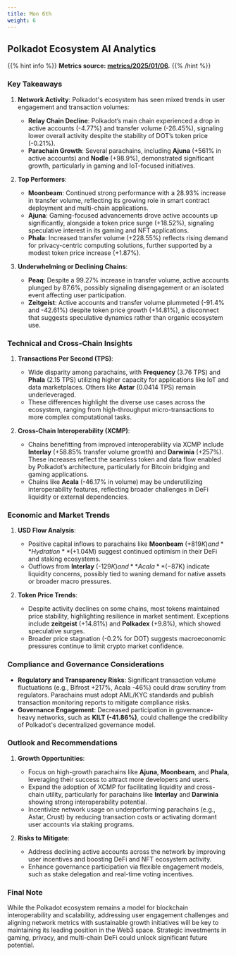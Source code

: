 ```yaml
---
title: Mon 6th
weight: 6
---
```


## **Polkadot Ecosystem AI Analytics**
{{% hint info %}}
**Metrics source: [metrics/2025/01/06](../../../../metrics/2025/01/06).**
{{% /hint %}}

### Key Takeaways
1. **Network Activity**: Polkadot's ecosystem has seen mixed trends in user engagement and transaction volumes:
   - **Relay Chain Decline**: Polkadot’s main chain experienced a drop in active accounts (-4.77%) and transfer volume (-26.45%), signaling lower overall activity despite the stability of DOT’s token price (-0.21%).
   - **Parachain Growth**: Several parachains, including **Ajuna** (+561% in active accounts) and **Nodle** (+98.9%), demonstrated significant growth, particularly in gaming and IoT-focused initiatives.

2. **Top Performers**:
   - **Moonbeam**: Continued strong performance with a 28.93% increase in transfer volume, reflecting its growing role in smart contract deployment and multi-chain applications.
   - **Ajuna**: Gaming-focused advancements drove active accounts up significantly, alongside a token price surge (+18.52%), signaling speculative interest in its gaming and NFT applications.
   - **Phala**: Increased transfer volume (+228.55%) reflects rising demand for privacy-centric computing solutions, further supported by a modest token price increase (+1.87%).

3. **Underwhelming or Declining Chains**:
   - **Peaq**: Despite a 99.27% increase in transfer volume, active accounts plunged by 87.6%, possibly signaling disengagement or an isolated event affecting user participation.
   - **Zeitgeist**: Active accounts and transfer volume plummeted (-91.4% and -42.61%) despite token price growth (+14.81%), a disconnect that suggests speculative dynamics rather than organic ecosystem use.

### Technical and Cross-Chain Insights
1. **Transactions Per Second (TPS)**:
   - Wide disparity among parachains, with **Frequency** (3.76 TPS) and **Phala** (2.15 TPS) utilizing higher capacity for applications like IoT and data marketplaces. Others like **Astar** (0.0414 TPS) remain underleveraged.
   - These differences highlight the diverse use cases across the ecosystem, ranging from high-throughput micro-transactions to more complex computational tasks.

2. **Cross-Chain Interoperability (XCMP)**:
   - Chains benefitting from improved interoperability via XCMP include **Interlay** (+58.85% transfer volume growth) and **Darwinia** (+257%). These increases reflect the seamless token and data flow enabled by Polkadot’s architecture, particularly for Bitcoin bridging and gaming applications.
   - Chains like **Acala** (-46.17% in volume) may be underutilizing interoperability features, reflecting broader challenges in DeFi liquidity or external dependencies.

### Economic and Market Trends
1. **USD Flow Analysis**:
   - Positive capital inflows to parachains like **Moonbeam** (+$819K) and **Hydration** (+$1.04M) suggest continued optimism in their DeFi and staking ecosystems.
   - Outflows from **Interlay** (-$129K) and **Acala** (-$87K) indicate liquidity concerns, possibly tied to waning demand for native assets or broader macro pressures.

2. **Token Price Trends**:
   - Despite activity declines on some chains, most tokens maintained price stability, highlighting resilience in market sentiment. Exceptions include **zeitgeist** (+14.81%) and **Polkadex** (+9.8%), which showed speculative surges.
   - Broader price stagnation (-0.2% for DOT) suggests macroeconomic pressures continue to limit crypto market confidence.

### Compliance and Governance Considerations
- **Regulatory and Transparency Risks**: Significant transaction volume fluctuations (e.g., Bifrost +217%, Acala -46%) could draw scrutiny from regulators. Parachains must adopt AML/KYC standards and publish transaction monitoring reports to mitigate compliance risks.
- **Governance Engagement**: Decreased participation in governance-heavy networks, such as **KILT (-41.86%)**, could challenge the credibility of Polkadot's decentralized governance model.

### Outlook and Recommendations
1. **Growth Opportunities**:
   - Focus on high-growth parachains like **Ajuna**, **Moonbeam**, and **Phala**, leveraging their success to attract more developers and users.
   - Expand the adoption of XCMP for facilitating liquidity and cross-chain utility, particularly for parachains like **Interlay** and **Darwinia** showing strong interoperability potential.
   - Incentivize network usage on underperforming parachains (e.g., Astar, Crust) by reducing transaction costs or activating dormant user accounts via staking programs.

2. **Risks to Mitigate**:
   - Address declining active accounts across the network by improving user incentives and boosting DeFi and NFT ecosystem activity.
   - Enhance governance participation via flexible engagement models, such as stake delegation and real-time voting incentives.

### Final Note
While the Polkadot ecosystem remains a model for blockchain interoperability and scalability, addressing user engagement challenges and aligning network metrics with sustainable growth initiatives will be key to maintaining its leading position in the Web3 space. Strategic investments in gaming, privacy, and multi-chain DeFi could unlock significant future potential.
